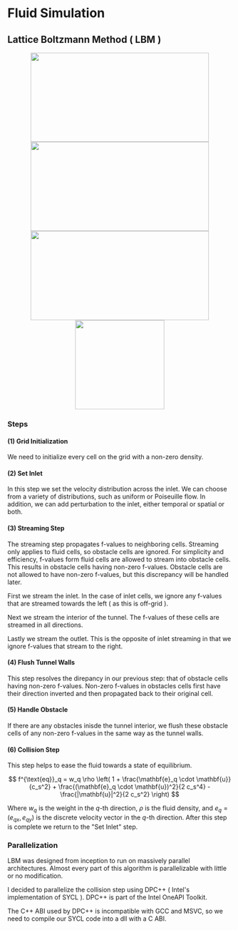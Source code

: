 # Fluid Simulation
## Lattice Boltzmann Method ( LBM )

<p align="center">
  <img src="https://github.com/user-attachments/assets/95214616-9cde-4c26-ab0f-af06f671033e" height="200" width="400">
  <img src="https://github.com/user-attachments/assets/24f21671-62f4-4fb1-8f71-8f834e3fce89" height="200" width="400">
  <br>
  <img src="https://github.com/user-attachments/assets/17f60251-462b-441c-a8e6-456738ee8cfc" height="200" width="400">
  <img src="https://github.com/user-attachments/assets/a09bb649-6b64-411a-8905-7bcc1a2bf13e" height="200“ width="400">
</p>

### Steps
#### (1) Grid Initialization
We need to initialize every cell on the grid with a non-zero density.
#### (2) Set Inlet
In this step we set the velocity distribution across the inlet. We can choose from a variety of distributions, such as uniform or Poiseuille flow. In addition, we can add
perturbation to the inlet, either temporal or spatial or both.
#### (3) Streaming Step
The streaming step propagates f-values to neighboring cells. 
Streaming only applies to fluid cells, so obstacle cells are ignored.
For simplicity and efficiency, f-values form fluid cells are allowed to stream into obstacle cells. This results in obstacle cells having non-zero f-values. Obstacle cells
are not allowed to have non-zero f-values, but this discrepancy will be handled later.

First we stream the inlet. In the case of inlet cells, we ignore any f-values that are streamed towards the left ( as this is off-grid ). 

Next we stream the interior of the tunnel. The f-values of these cells are streamed in all directions. 

Lastly we stream the outlet. This is the opposite of inlet streaming in that we ignore f-values that stream to the right.

#### (4) Flush Tunnel Walls
This step resolves the direpancy in our previous step: that of obstacle cells having
non-zero f-values. Non-zero f-values in obstacles cells first have their direction 
inverted and then propagated back to their original cell.

#### (5) Handle Obstacle

If there are any obstacles inisde the tunnel interior, we flush these obstacle cells of any non-zero f-values in the same way as the tunnel walls.

#### (6) Collision Step
This step helps to ease the fluid towards a state of equilibrium.

$$
f^{\text{eq}}_q = w_q \rho \left( 1 + \frac{\mathbf{e}_q \cdot \mathbf{u}}{c_s^2} + \frac{(\mathbf{e}_q \cdot \mathbf{u})^2}{2 c_s^4} - \frac{|\mathbf{u}|^2}{2 c_s^2} \right)
$$

Where $w_q$ is the weight in the $q$-th direction, $\rho$ is the fluid density, and $e_q = ( e_{qx}, e_{qy} )$ is the discrete velocity vector in the $q$-th direction.
After this step is complete we return to the "Set Inlet" step.

### Parallelization
LBM was designed from inception to run on massively parallel architectures. Almost every part of this algorithm is parallelizable with little or no modification.

I decided to parallelize the collision step using DPC++ ( Intel's implementation of SYCL ). DPC++ is part of the Intel OneAPI Toolkit.

The C++ ABI used by DPC++ is incompatible with GCC and MSVC, so we need to compile our SYCL code into a dll with a C ABI.
